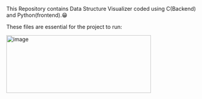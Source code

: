 This Repository contains Data Structure Visualizer coded using C(Backend) and Python(frontend).😁

These files are essential for the project to run:

<img width="380" height="153" alt="image" src="https://github.com/user-attachments/assets/0eeff755-54d7-483d-afa6-d9e49523813b" />


